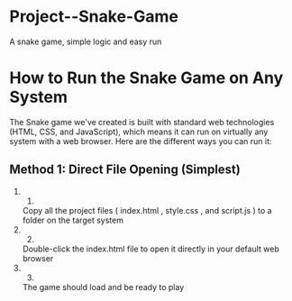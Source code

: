 # Project--Snake-Game
A snake game, simple logic and easy run

# How to Run the Snake Game on Any System
The Snake game we've created is built with standard web technologies (HTML, CSS, and JavaScript), which means it can run on virtually any system with a web browser. Here are the different ways you can run it:

## Method 1: Direct File Opening (Simplest)
1. 1.
   Copy all the project files ( index.html , style.css , and script.js ) to a folder on the target system
2. 2.
   Double-click the index.html file to open it directly in your default web browser
3. 3.
   The game should load and be ready to play
